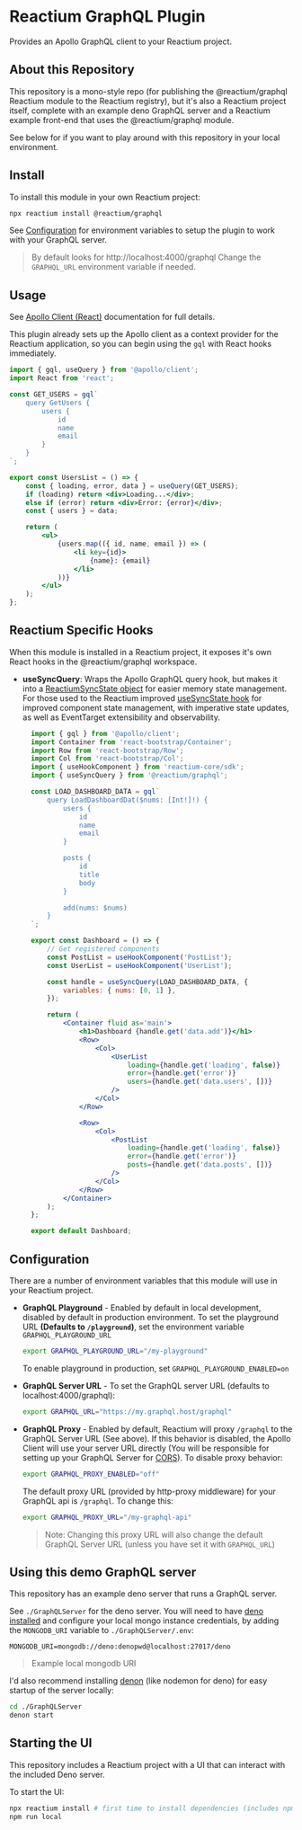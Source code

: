 # Reactium GraphQL Plugin

Provides an Apollo GraphQL client to your Reactium project.

## About this Repository
This repository is a mono-style repo (for publishing the @reactium/graphql Reactium module to the Reactium registry), but it's also a Reactium project itself, complete with an example deno GraphQL server and a Reactium example front-end that uses the @reactium/graphql module.

See below for if you want to play around with this repository in your local environment.

## Install

To install this module in your own Reactium project:

```sh
npx reactium install @reactium/graphql
```

See [Configuration](#configuration) for environment variables to setup the plugin to work with your GraphQL server.

> By default looks for http://localhost:4000/graphql Change the `GRAPHQL_URL` environment variable if needed.

## Usage

See [Apollo Client (React)](https://www.apollographql.com/docs/react) documentation for full details.

This plugin already sets up the Apollo client as a context provider for the Reactium application, so you can begin using the `gql` with React hooks immediately.

```jsx
import { gql, useQuery } from '@apollo/client';
import React from 'react';

const GET_USERS = gql`
    query GetUsers {
        users {
            id
            name
            email
        }
    }
`;

export const UsersList = () => {
    const { loading, error, data } = useQuery(GET_USERS);
    if (loading) return <div>Loading...</div>;
    else if (error) return <div>Error: {error}</div>;
    const { users } = data;

    return (
        <ul>
            {users.map(({ id, name, email }) => (
                <li key={id}>
                    {name}: {email}
                </li>
            ))}
        </ul>
    );
};
```

## Reactium Specific Hooks

When this module is installed in a Reactium project, it exposes it's own React hooks in the @reactium/graphql workspace.

* **useSyncQuery**: Wraps the Apollo GraphQL query hook, but makes it into a [ReactiumSyncState object](https://reactiumcore.github.io/reactium-sdk-core/classes/ReactiumSyncState.html) for easier memory state management. For those used to the Reactium improved [useSyncState hook](https://reactiumcore.github.io/reactium-sdk-core/functions/useSyncState.html) for improved component state management, with imperative state updates, as well as EventTarget extensibility and observability.

  ```jsx
    import { gql } from '@apollo/client';
    import Container from 'react-bootstrap/Container';
    import Row from 'react-bootstrap/Row';
    import Col from 'react-bootstrap/Col';
    import { useHookComponent } from 'reactium-core/sdk';
    import { useSyncQuery } from '@reactium/graphql';

    const LOAD_DASHBOARD_DATA = gql`
        query LoadDashboardDat($nums: [Int!]!) {
            users {
                id
                name
                email
            }

            posts {
                id
                title
                body
            }

            add(nums: $nums)
        }
    `;

    export const Dashboard = () => {
        // Get registered components
        const PostList = useHookComponent('PostList');
        const UserList = useHookComponent('UserList');

        const handle = useSyncQuery(LOAD_DASHBOARD_DATA, {
            variables: { nums: [0, 1] },
        });

        return (
            <Container fluid as='main'>
                <h1>Dashboard {handle.get('data.add')}</h1>
                <Row>
                    <Col>
                        <UserList
                            loading={handle.get('loading', false)}
                            error={handle.get('error')}
                            users={handle.get('data.users', [])}
                        />
                    </Col>
                </Row>

                <Row>
                    <Col>
                        <PostList
                            loading={handle.get('loading', false)}
                            error={handle.get('error')}
                            posts={handle.get('data.posts', [])}
                        />
                    </Col>
                </Row>
            </Container>
        );
    };

    export default Dashboard;
  ```

## Configuration

There are a number of environment variables that this module will use in your Reactium project.

- **GraphQL Playground** - Enabled by default in local development, disabled by default in production environment. To set the playground URL **(Defaults to `/playground`)**, set the environment variable `GRAPHQL_PLAYGROUND_URL`
  
  ```bash
  export GRAPHQL_PLAYGROUND_URL="/my-playground"
  ```

  To enable playground in production, set `GRAPHQL_PLAYGROUND_ENABLED=on`
- **GraphQL Server URL** - To set the GraphQL server URL (defaults to localhost:4000/graphql):
    ```bash
    export GRAPHQL_URL="https://my.graphql.host/graphql"
    ```
- **GraphQL Proxy** - Enabled by default, Reactium will proxy `/graphql` to the GraphQL Server URL (See above). If this behavior is disabled, the Apollo Client will use your server URL directly (You will be responsible for setting up your GraphQL Server for [CORS](https://developer.mozilla.org/en-US/docs/Web/HTTP/CORS)). To disable proxy behavior:
    
    ```bash
    export GRAPHQL_PROXY_ENABLED="off"
    ```

    The default proxy URL (provided by http-proxy middleware) for your GraphQL api is `/graphql`. To change this:

    ```bash
    export GRAPHQL_PROXY_URL="/my-graphql-api"
    ```
    > Note: Changing this proxy URL will also change the default GraphQL Server URL (unless you have set it with `GRAPHQL_URL`)

## Using this demo GraphQL server

This repository has an example deno server that runs a GraphQL server.

See `./GraphQLServer` for the deno server. You will need to have [deno installed](https://docs.deno.com/runtime/manual/) and configure your local mongo instance credentials, by adding the `MONGODB_URI` variable to `./GraphQLServer/.env`:

```
MONGODB_URI=mongodb://deno:denopwd@localhost:27017/deno
```
> Example local mongodb URI

I'd also recommend installing [denon](https://deno.land/x/denon@2.5.0/docs/installation.md?source=) (like nodemon for deno) for easy startup of the server locally:

```sh
cd ./GraphQLServer
denon start
```

## Starting the UI

This repository includes a Reactium project with a UI that can interact with the included Deno server.

To start the UI:

```sh
npx reactium install # first time to install dependencies (includes npm dependencies as well)
npm run local
```